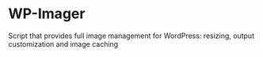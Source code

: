 WP-Imager
=========

Script that provides full image management for WordPress: resizing, output customization and image caching
